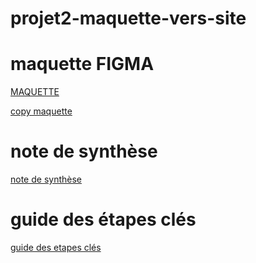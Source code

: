 # projet2-maquette-vers-site

# maquette FIGMA

[MAQUETTE](<https://www.figma.com/file/r9YJyUkpVdrxzBBKGH7reY/Maquettes-Booki-(desktop%2C-mobile%2C-tablette)?type=design&node-id=122129-1777&mode=design&t=HLzU7LV9mZEU0EwC-0>)

[copy maquette](<https://www.figma.com/file/i4IYknlXwduwPfFyhr0dYV/Maquettes-Booki-(desktop%2C-mobile%2C-tablette)-(Copy)?type=design&node-id=3-0&mode=design&t=hIRM4boiFA7c0nW1-0>)

# note de synthèse

[note de synthèse](https://course.oc-static.com/projects/D%C3%A9veloppeur+Web/IW_P3+HTML+CSS+Booki/IW+%3A+React+Booki+-+Note+de+synthese.pdf)

# guide des étapes clés

[guide des etapes clés](https://course.oc-static.com/projects/D%C3%A9veloppeur+Web/IW_P3+HTML+CSS+Booki/IW+%3A+React+Booki+-+Etapes+cles.pdf)
